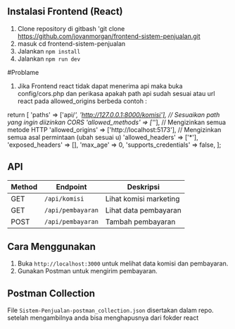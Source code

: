 
## Instalasi Frontend (React)
1. Clone repository di gitbash 'git clone https://github.com/jovanmorgan/frontend-sistem-penjualan.git
2. masuk cd frontend-sistem-penjualan
3. Jalankan `npm install`
4. Jalankan `npm run dev`

#Problame 
1. Jika Frontend react tidak dapat menerima api maka buka config/cors.php
 dan perikasa apakah path api sudah sesuai atau url react pada allowed_origins berbeda contoh :

return [
    'paths' => ['api/*', 'http://127.0.0.1:8000/komisi'], // Sesuaikan path yang ingin diizinkan CORS
    'allowed_methods' => ['*'], // Mengizinkan semua metode HTTP
    'allowed_origins' => ['http://localhost:5173'], // Mengizinkan semua asal permintaan (ubah sesuai u)
    'allowed_headers' => ['*'],
    'exposed_headers' => [],
    'max_age' => 0,
    'supports_credentials' => false,
];

## API
| Method | Endpoint | Deskripsi |
|--------|----------|-----------|
| GET | `/api/komisi` | Lihat komisi marketing |
| GET | `/api/pembayaran` | Lihat data pembayaran |
| POST | `/api/pembayaran` | Tambah pembayaran |

## Cara Menggunakan
1. Buka `http://localhost:3000` untuk melihat data komisi dan pembayaran.
2. Gunakan Postman untuk mengirim pembayaran.

## Postman Collection
File `Sistem-Penjualan-postman_collection.json` disertakan dalam repo. setelah mengambilnya anda bisa menghapusnya dari fokder react
